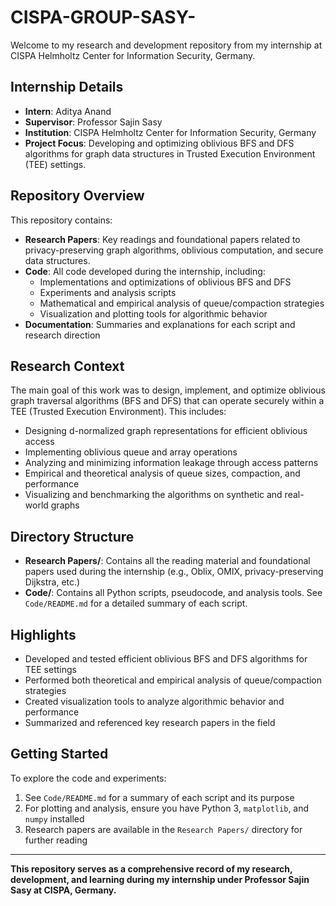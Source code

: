
# CISPA-GROUP-SASY-

Welcome to my research and development repository from my internship at CISPA Helmholtz Center for Information Security, Germany.

## Internship Details
- **Intern**: Aditya Anand
- **Supervisor**: Professor Sajin Sasy
- **Institution**: CISPA Helmholtz Center for Information Security, Germany
- **Project Focus**: Developing and optimizing oblivious BFS and DFS algorithms for graph data structures in Trusted Execution Environment (TEE) settings.

## Repository Overview
This repository contains:
- **Research Papers**: Key readings and foundational papers related to privacy-preserving graph algorithms, oblivious computation, and secure data structures.
- **Code**: All code developed during the internship, including:
  - Implementations and optimizations of oblivious BFS and DFS
  - Experiments and analysis scripts
  - Mathematical and empirical analysis of queue/compaction strategies
  - Visualization and plotting tools for algorithmic behavior
- **Documentation**: Summaries and explanations for each script and research direction

## Research Context
The main goal of this work was to design, implement, and optimize oblivious graph traversal algorithms (BFS and DFS) that can operate securely within a TEE (Trusted Execution Environment). This includes:
- Designing d-normalized graph representations for efficient oblivious access
- Implementing oblivious queue and array operations
- Analyzing and minimizing information leakage through access patterns
- Empirical and theoretical analysis of queue sizes, compaction, and performance
- Visualizing and benchmarking the algorithms on synthetic and real-world graphs

## Directory Structure
- **Research Papers/**: Contains all the reading material and foundational papers used during the internship (e.g., Oblix, OMIX, privacy-preserving Dijkstra, etc.)
- **Code/**: Contains all Python scripts, pseudocode, and analysis tools. See `Code/README.md` for a detailed summary of each script.

## Highlights
- Developed and tested efficient oblivious BFS and DFS algorithms for TEE settings
- Performed both theoretical and empirical analysis of queue/compaction strategies
- Created visualization tools to analyze algorithmic behavior and performance
- Summarized and referenced key research papers in the field

## Getting Started
To explore the code and experiments:
1. See `Code/README.md` for a summary of each script and its purpose
2. For plotting and analysis, ensure you have Python 3, `matplotlib`, and `numpy` installed
3. Research papers are available in the `Research Papers/` directory for further reading

---

**This repository serves as a comprehensive record of my research, development, and learning during my internship under Professor Sajin Sasy at CISPA, Germany.**
